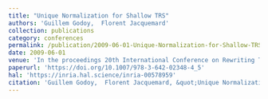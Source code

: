 ```yaml
---
title: "Unique Normalization for Shallow TRS"
authors: 'Guillem Godoy,  Florent Jacquemard'
collection: publications
category: conferences
permalink: /publication/2009-06-01-Unique-Normalization-for-Shallow-TRS
date: 2009-06-01
venue: 'In the proceedings 20th International Conference on Rewriting Techniques and Applications (RTA), Springer LNCS vol 5595'
paperurl: 'https://doi.org/10.1007/978-3-642-02348-4_5'
hal: 'https://inria.hal.science/inria-00578959'
citation: 'Guillem Godoy,  Florent Jacquemard, &quot;Unique Normalization for Shallow TRS&quot; In the proceedings of 20th International Conference on Rewriting Techniques and Applications (RTA), Springer LNCS vol 5595, 2009.'
---
```



